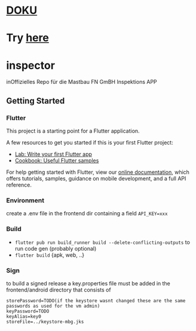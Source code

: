 # [DOKU](https://mastbau-fn.github.io/inspector/doc/)

# Try [here](https://mastbau-fn.github.io/inspector/app/)

# inspector

inOffizielles Repo für die Mastbau FN GmBH Inspektions APP

## Getting Started

### Flutter

This project is a starting point for a Flutter application.

A few resources to get you started if this is your first Flutter project:

- [Lab: Write your first Flutter app](https://flutter.dev/docs/get-started/codelab)
- [Cookbook: Useful Flutter samples](https://flutter.dev/docs/cookbook)

For help getting started with Flutter, view our
[online documentation](https://flutter.dev/docs), which offers tutorials,
samples, guidance on mobile development, and a full API reference.

### Environment

create a .env file in the frontend dir containing a field `API_KEY=xxx`

### Build

- `flutter pub run build_runner build --delete-conflicting-outputs` to run code gen (probably optional)
- `flutter build` {apk, web, ..}

### Sign

to build a signed release a key.properties file must be added in the frontend/android directory that consists of

```properties
storePassword=TODO(if the keystore wasnt changed these are the same passwords as used for the vm admin)
keyPassword=TODO
keyAlias=key0
storeFile=../keystore-mbg.jks
```
